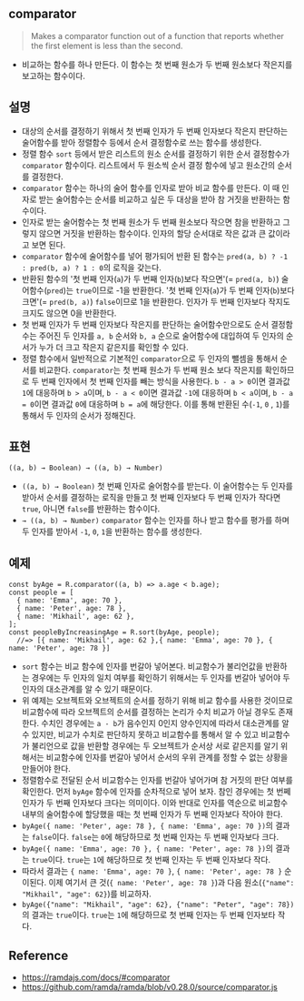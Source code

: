 ## comparator
> Makes a comparator function out of a function that reports whether the first element is less than the second.
- 비교하는 함수를 하나 만든다. 이 함수는 첫 번째 원소가 두 번째 원소보다 작은지를 보고하는 함수이다.

## 설명
- 대상의 순서를 결정하기 위해서 첫 번째 인자가 두 번째 인자보다 작은지 판단하는 술어함수를 받아 정렬함수 등에서 순서 결정함수로 쓰는 함수를 생성한다.
- 정렬 함수 `sort` 등에서 받은 리스트의 원소 순서를 결정하기 위한 순서 결정함수가 `comparator` 함수이다. 리스트에서 두 원소씩 순서 결정 함수에 넣고 원소간의 순서를 결정한다.
- `comparator` 함수는 하나의 술어 함수를 인자로 받아 비교 함수를 만든다. 이 때 인자로 받는 술어함수는 순서를 비교하고 싶은 두 대상을 받아 참 거짓을 반환하는 함수이다.
- 인자로 받는 술어함수는 첫 번째 원소가 두 번째 원소보다 작으면 참을 반환하고 그렇지 않으면 거짓을 반환하는 함수이다. 인자의 할당 순서대로 작은 값과 큰 값이라고 보면 된다.
- `comparator` 함수에 술어함수를 넣어 평가되어 반환 된 함수는 `pred(a, b) ? -1 : pred(b, a) ? 1 : 0`의 로직을 갖는다.
- 반환된 함수의 '첫 번째 인자(`a`)가 두 번째 인자(`b`)보다 작으면'(= `pred(a, b)`) 술어함수(`pred`)는 `true`이므로  -1을 반환한다. '첫 번째 인자(`a`)가 두 번째 인자(`b`)보다 크면'(= `pred(b, a)`) `false`이므로 1을 반환한다. 인자가 두 번째 인자보다 작지도 크지도 않으면 0을 반환한다.
- 첫 번째 인자가 두 번째 인자보다 작은지를 판단하는 술어함수만으로도 순서 결정함수는 주어진 두 인자를 `a, b` 순서와 `b, a` 순으로 술어함수에 대입하여 두 인자의 순서가 누가 더 크고 작은지 같은지를 확인할 수 있다.
- 정렬 함수에서 일반적으로 기본적인 `comparator`으로 두 인자의 뺄셈을 통해서 순서를 비교한다. `comparator`는 첫 번째 원소가 두 번째 원소 보다 작은지를 확인하므로 두 번째 인자에서 첫 번째 인자를 빼는 방식을 사용한다. `b - a > 0`이면 결과값 `1`에 대응하며 `b > a`이며, `b - a < 0`이면 결과값 `-1`에 대응하며 `b < a`이며,  `b - a = 0`이면 결과값 `0`에 대응하며 `b = a`에 해당한다. 이를 통해 반환된 수(`-1`, `0` , `1`)를 통해서 두 인자의 순서가 정해진다.

## 표현
```
((a, b) → Boolean) → ((a, b) → Number)
```
- `((a, b) → Boolean)` 첫 번째 인자로 술어함수를 받는다. 이 술어함수는 두 인자를 받아서 순서를 결정하는 로직을 만들고 첫 번째 인자보다 두 번째 인자가 작다면 `true`, 아니면 `false`를 반환하는 함수이다.
- `→ ((a, b) → Number)` `comparator` 함수는 인자를 하나 받고 함수를 평가를 하며 두 인자를 받아서 `-1`, `0`, `1`을 반환하는 함수를 생성한다.

## 예제
```
const byAge = R.comparator((a, b) => a.age < b.age);
const people = [
  { name: 'Emma', age: 70 },
  { name: 'Peter', age: 78 },
  { name: 'Mikhail', age: 62 },
];
const peopleByIncreasingAge = R.sort(byAge, people);
  //=> [{ name: 'Mikhail', age: 62 },{ name: 'Emma', age: 70 }, { name: 'Peter', age: 78 }]
```
- `sort` 함수는 비교 함수에 인자를 번갈아 넣어본다. 비교함수가 불리언값을 반환하는 경우에는 두 인자의 일치 여부를 확인하기 위해서는 두 인자를 번갈아 넣어야 두 인자의 대소관계를 알 수 있기 때문이다.
- 위 예제는 오브젝트와 오브젝트의 순서를 정하기 위해 비교 함수를 사용한 것이므로 비교함수에 따라 오브젝트의 순서를 결정하는 논리가 수치 비교가 아닐 경우도 존재한다. 수치인 경우에는 `a - b`가 음수인지 0인지 양수인지에 따라서 대소관계를 알 수 있지만, 비교가 수치로 판단하지 못하고 비교함수를 통해서 알 수 있고 비교함수가 불리언으로 값을 반환할 경우에는 두 오브젝트가 순서상 서로 같은지를 알기 위해서는 비교함수에 인자를 번갈아 넣어서 순서의 우위 관계를 정할 수 없는 상황을 만들어야 한다.
- 정렬함수로 전달된 순서 비교함수는 인자를 번갈아 넣어가며 참 거짓의 판단 여부를 확인한다. 먼저 `byAge` 함수에 인자를 순차적으로 넣어 보자. 참인 경우에는 첫 번쩨 인자가 두 번째 인자보다 크다는 의미이다. 이와 반대로 인자를 역순으로 비교함수 내부의 술어함수에 할당했을 때는 첫 번째 인자가 두 번째 인자보다 작아야 한다.
- `byAge({ name: 'Peter', age: 78 }, { name: 'Emma', age: 70 })`의 결과는 `false`이다. `false`는 `0`에 해당하므로 첫 번째 인자는 두 번째 인자보다 크다.
- `byAge({ name: 'Emma', age: 70 }, { name: 'Peter', age: 78 })`의 결과는 `true`이다. `true`는 `1`에 해당하므로 첫 번째 인자는 두 번째 인자보다 작다.
- 따라서 결과는 `{ name: 'Emma', age: 70 }`, `{ name: 'Peter', age: 78 }` 순이된다. 이제 여기서 큰 것(`{ name: 'Peter', age: 78 }`)과 다음 원소(`{"name": "Mikhail", "age": 62}`)를 비교하자.
- `byAge({"name": "Mikhail", "age": 62}, {"name": "Peter", "age": 78})`의 결과는 `true`이다. `true`는 `1`에 해당하므로 첫 번째 인자는 두 번째 인자보타 작다.

## Reference
- https://ramdajs.com/docs/#comparator
- https://github.com/ramda/ramda/blob/v0.28.0/source/comparator.js
